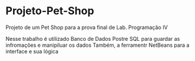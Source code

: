 # Projeto-Pet-Shop
 Projeto de um Pet Shop para a prova final de Lab. Programação IV
 
 Nesse trabalho é utilizado Banco de Dados Postre SQL para guardar as infromações e manipiluar os dados
 Também, a ferramentr NetBeans para a interface e sua lógica
